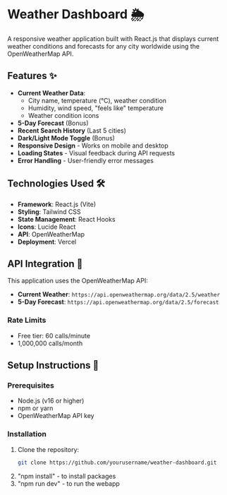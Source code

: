 # Weather Dashboard 🌦️

A responsive weather application built with React.js that displays current weather conditions and forecasts for any city worldwide using the OpenWeatherMap API.

## Features ✨

- **Current Weather Data**:
  - City name, temperature (°C), weather condition
  - Humidity, wind speed, "feels like" temperature
  - Weather condition icons
- **5-Day Forecast** (Bonus)
- **Recent Search History** (Last 5 cities)
- **Dark/Light Mode Toggle** (Bonus)
- **Responsive Design** - Works on mobile and desktop
- **Loading States** - Visual feedback during API requests
- **Error Handling** - User-friendly error messages

## Technologies Used 🛠️

- **Framework**: React.js (Vite)
- **Styling**: Tailwind CSS
- **State Management**: React Hooks
- **Icons**: Lucide React
- **API**: OpenWeatherMap
- **Deployment**: Vercel

## API Integration 🔌

This application uses the OpenWeatherMap API:
- **Current Weather**: `https://api.openweathermap.org/data/2.5/weather`
- **5-Day Forecast**: `https://api.openweathermap.org/data/2.5/forecast`

### Rate Limits
- Free tier: 60 calls/minute
- 1,000,000 calls/month

## Setup Instructions 🚀

### Prerequisites
- Node.js (v16 or higher)
- npm or yarn
- OpenWeatherMap API key

### Installation
1. Clone the repository:
   ```bash
   git clone https://github.com/yourusername/weather-dashboard.git
2. "npm install"   - to install packages
3. "npm run dev"   - to run the webapp
